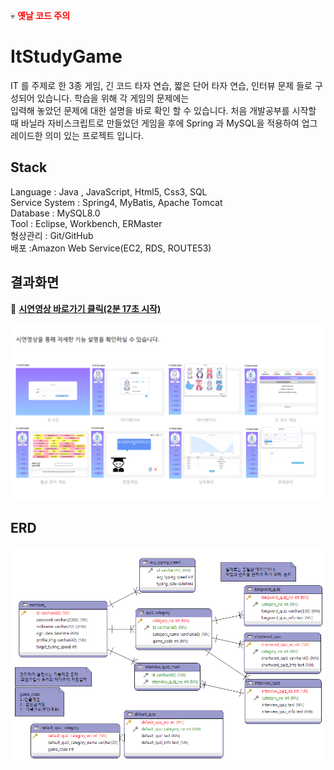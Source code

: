 :skull: **<span style="color:red">옛날 코드 주의</span>**

# ItStudyGame

IT 를 주제로 한 3종 게임, 긴 코드 타자 연습, 짧은 단어 타자 연습,
인터뷰 문제 들로 구성되어 있습니다. 학습을 위해 각 게임의 문제에는  
입력해 놓았던 문제에 대한 설명을 바로 확인 할 수 있습니다.
처음 개발공부를 시작할 때 바닐라 자비스크립트로 만들었던 게임을 후에
Spring 과 MySQL을 적용하여 업그레이드한 의미 있는 프로젝트 입니다.

## Stack

Language : Java , JavaScript, Html5, Css3, SQL  
Service System : Spring4, MyBatis, Apache Tomcat  
Database : MySQL8.0  
Tool : Eclipse, Workbench, ERMaster  
형상관리 : Git/GitHub  
배포 :Amazon Web Service(EC2, RDS, ROUTE53)

## 결과화면

:movie_camera: **[시연영상 바로가기 클릭(2분 17초 시작)](https://www.youtube.com/watch?v=S76dEhq3IyE#t=2m17s)**

![ItStudy게임 실행화면](./img/itStudy.png)

## ERD

![ItStudy게임 ERD](./img/itStudyERD.png)
